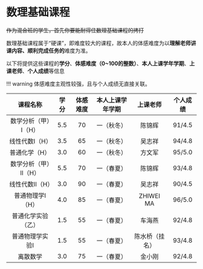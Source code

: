# 数理基础课程

~~作为混合班的学生，首先你要能耐得住数理基础课程的拷打~~

数理基础课程属于“硬课”，即难度较大的课程，故本人的体感难度为以**理解老师讲课内容、顺利完成任务的**难度为准。

以下将提供这些课程的**学分**、**体感难度（0~100的整数）**、**本人上课学年学期**、**上课老师**、**个人成绩**等信息

!!! warning 
    体感难度主观性较强，且与个人成绩无直接关联。

| 课程名称 | 学分 | 体感难度 | 本人上课学年学期 | 上课老师 | 个人成绩 | 
| :-: | :-: | :-: | :-: | :-: | :-: | 
| 数学分析（甲）Ⅰ（H） | 5.5 | 70 | 一（秋冬） | 陈锦辉 | 91/4.5 | 
| 线性代数Ⅰ（H） | 3.5 | 65 | 一（秋冬） | 吴志祥 | 94/4.8 | 
| 普通化学（H） | 3.0 | 60 | 一（秋冬） | 方文军 | 95/5.0 | 
| 数学分析（甲）Ⅱ（H） | 5.5 | 70 | 一（春夏） | 陈锦辉 | 93/4.8 | 
| 线性代数Ⅱ（H） | 3.0 | 90 | 一（春夏） | 吴志祥 | 90/4.5 | 
| 普通物理学Ⅰ（H） | 4.0 | 85 | 一（春夏） | ZHIWEI MA | 96/5.0 | 
| 普通化学实验（乙） | 1.5 | 55 | 一（春夏） | 车海燕 | 92/4.8 | 
| 普通物理学实验Ⅰ | 1.5 | 55 | 一（春夏） | 陈水桥（挂名） | 93/4.8 | 
| 离散数学 | 3.0 | 75 | 一（春夏） | 金小刚 | 92/4.8 | 